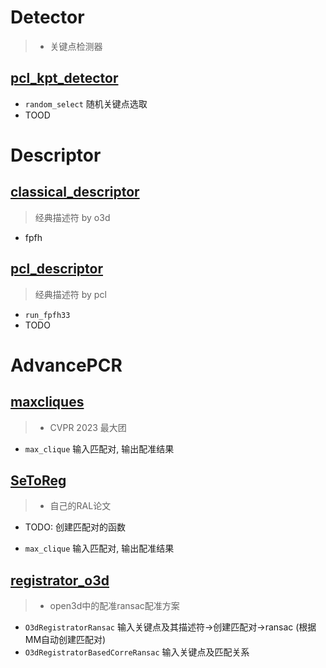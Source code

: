 # Detector
> - 关键点检测器

## [pcl_kpt_detector](./Detector/pcl_kpt_detector.py)
- `random_select` 随机关键点选取 
- TOOD


# Descriptor

## [classical_descriptor](./Descriptor/classical_descriptor.py)
> 经典描述符 by o3d

- fpfh

## [pcl_descriptor](./Descriptor/pcl_descriptor.py)
> 经典描述符 by pcl 

- `run_fpfh33` 
- TODO

# AdvancePCR
## [maxcliques](./AdvancePCR/maxcliques.py)
> - CVPR 2023 最大团
- `max_clique` 输入匹配对, 输出配准结果

## [SeToReg](./AdvancePCR/SeToReg.py)
> - 自己的RAL论文
- TODO: 创建匹配对的函数

- `max_clique` 输入匹配对, 输出配准结果

## [registrator_o3d](./AdvancePCR/registrator_o3d.py)
> - open3d中的配准ransac配准方案

- `O3dRegistratorRansac` 输入关键点及其描述符->创建匹配对->ransac (根据MM自动创建匹配对)
- `O3dRegistratorBasedCorreRansac` 输入关键点及匹配关系